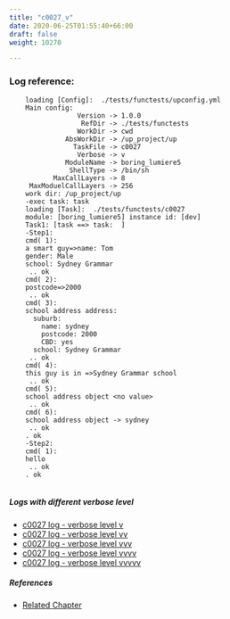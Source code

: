 ```yaml
---
title: "c0027_v"
date: 2020-06-25T01:55:40+66:00
draft: false
weight: 10270

---
```


### Log reference: <no value>

```
    loading [Config]:  ./tests/functests/upconfig.yml
    Main config:
                 Version -> 1.0.0
                  RefDir -> ./tests/functests
                 WorkDir -> cwd
              AbsWorkDir -> /up_project/up
                TaskFile -> c0027
                 Verbose -> v
              ModuleName -> boring_lumiere5
               ShellType -> /bin/sh
           MaxCallLayers -> 8
     MaxModuelCallLayers -> 256
    work dir: /up_project/up
    -exec task: task
    loading [Task]:  ./tests/functests/c0027
    module: [boring_lumiere5] instance id: [dev]
    Task1: [task ==> task:  ]
    -Step1:
    cmd( 1):
    a smart guy=>name: Tom
    gender: Male
    school: Sydney Grammar
     .. ok
    cmd( 2):
    postcode=>2000
     .. ok
    cmd( 3):
    school address address:
      suburb:
        name: sydney
        postcode: 2000
        CBD: yes
      school: Sydney Grammar
     .. ok
    cmd( 4):
    this guy is in =>Sydney Grammar school
     .. ok
    cmd( 5):
    school address object <no value>
     .. ok
    cmd( 6):
    school address object -> sydney
     .. ok
    . ok
    -Step2:
    cmd( 1):
    hello
     .. ok
    . ok
    
```

##### Logs with different verbose level
* [c0027 log - verbose level v](../../logs/c0027_v)
* [c0027 log - verbose level vv](../../logs/c0027_vv)
* [c0027 log - verbose level vvv](../../logs/c0027_vvv)
* [c0027 log - verbose level vvvv](../../logs/c0027_vvvv)
* [c0027 log - verbose level vvvvv](../../logs/c0027_vvvvv)

##### References
* [Related Chapter](../../dvars/c0027)
